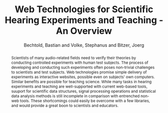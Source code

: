 --- 
  title: "Web Technologies for Scientific Hearing Experiments and Teaching - An Overview" 
  abstract: "Scientists of many audio-related fields need to verify their theories by conducting controlled experiments with human test subjects. The process of developing and conducting such experiments often poses non-trivial challenges to scientists and test subjects. Web technologies promise simple delivery of experiments as interactive websites, possible even on subjects' own computers. Similar benefits are possible for teaching science. While many tasks in hearing experiments and teaching are well-supported with current web-based tools, suuport for scientific data structures, signal processing operations and statistical data analysis methods is still incomplete in comparison with entrenched non-web tools. These shortcomings could easily be overcome with a few libraries, and would provide a great boon to scientists and educators." 
  address: "London" 
  author: "Bechtold, Bastian and Volke, Stephanus and Bitzer, Joerg" 
  booktitle: "Proceedings of the International Web Audio Conference" 
  editor: "Thalmann, Florian and Ewert, Sebastian" 
  month: "Proceedings of the International Web Audio Conference"
  pages: "" 
  publisher: "Queen Mary University of London" 
  series: "WAC '17"
  type: "Poster"  
  year: "2017" 
  id: "2017_EA_9" 
  tags: year2017 
  pdflink: /_data/papers/pdf/2017/2017_9.pdf
  ISSN: Can't find it!
---